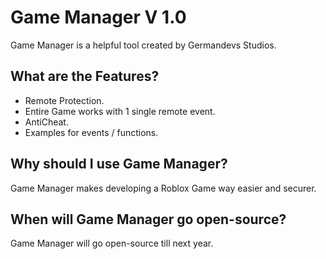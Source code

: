 # Game Manager V 1.0

Game Manager is a helpful tool created by Germandevs Studios.

## What are the Features?
- Remote Protection.
- Entire Game works with 1 single remote event.
- AntiCheat.
- Examples for events / functions.

## Why should I use Game Manager?
Game Manager makes developing a Roblox Game way easier and securer.

## When will Game Manager go open-source?
Game Manager will go open-source till next year.
